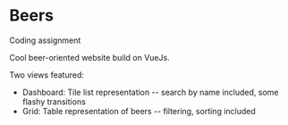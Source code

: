 # Beers
Coding assignment

Cool beer-oriented website build on VueJs.

Two views featured: 
- Dashboard: Tile list representation -- search by name included, some flashy transitions
- Grid: Table representation of beers -- filtering, sorting included


